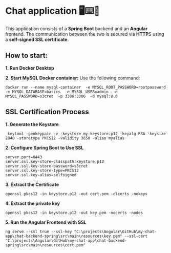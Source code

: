 # Chat application 🖥️⌨️💬
This application consists of a **Spring Boot** backend and an **Angular** frontend. The communication between the two is secured via **HTTP**S using a **self-signed SSL certificate**.

## How to start:
**1. Run Docker Desktop**

**2. Start MySQL Docker container:**
Use the following command:
```
docker run --name mysql-container  -e MYSQL_ROOT_PASSWORD=rootpassword  -e MYSQL_DATABASE=basics  -e MYSQL_USER=admin  -e MYSQL_PASSWORD=s3cret  -p 3306:3306  -d mysql:8.0
```

## SSL Certification Process
**1. Generate the Keystore**

```
 keytool -genkeypair -v -keystore my-keystore.p12 -keyalg RSA -keysize 2048 -storetype PKCS12 -validity 3650 -alias myalias
```

**2. Configure Spring Boot to Use SSL**
```
server.port=8443
server.ssl.key-store=classpath:keystore.p12
server.ssl.key-store-password=s3cret
server.ssl.key-store-type=PKCS12
server.ssl.key-alias=selfsigned
```

**3. Extract the Certificate**
```
openssl pkcs12 -in keystore.p12 -out cert.pem -clcerts -nokeys
```

**4. Extract the private key**
```
openssl pkcs12 -in keystore.p12 -out key.pem -nocerts -nodes
```

**5. Run the Angular Frontend with SSL**
```
ng serve --ssl true --ssl-key "C:\projects\Angular\GitHub\my-chat-app\chat-backend-spring\src\main\resources\key.pem" --ssl-cert "C:\projects\Angular\GitHub\my-chat-app\chat-backend-spring\src\main\resources\cert.pem"
```
